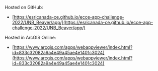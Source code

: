 Hosted on GitHub:

- [https://esricanada-ce.github.io/ecce-app-challenge-2022/UNB_Beaver/app/](https://esricanada-ce.github.io/ecce-app-challenge-2022/UNB_Beaver/app/)

Hosted in ArcGIS Online:

- [https://www.arcgis.com/apps/webappviewer/index.html?id=833c32082a9a4e49a45ae4e1401c3024](https://www.arcgis.com/apps/webappviewer/index.html?id=833c32082a9a4e49a45ae4e1401c3024)